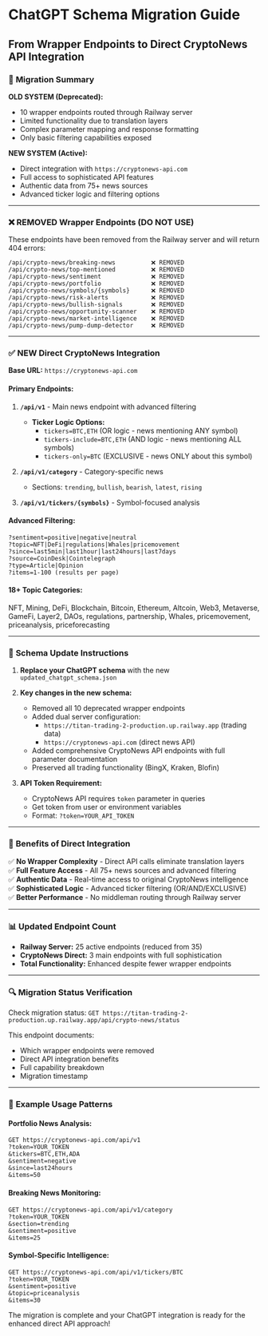 # ChatGPT Schema Migration Guide
## From Wrapper Endpoints to Direct CryptoNews API Integration

### 🎯 **Migration Summary**

**OLD SYSTEM (Deprecated):**
- 10 wrapper endpoints routed through Railway server
- Limited functionality due to translation layers
- Complex parameter mapping and response formatting
- Only basic filtering capabilities exposed

**NEW SYSTEM (Active):**
- Direct integration with `https://cryptonews-api.com`
- Full access to sophisticated API features
- Authentic data from 75+ news sources  
- Advanced ticker logic and filtering options

---

### ❌ **REMOVED Wrapper Endpoints (DO NOT USE)**

These endpoints have been removed from the Railway server and will return 404 errors:

```
/api/crypto-news/breaking-news          ❌ REMOVED
/api/crypto-news/top-mentioned          ❌ REMOVED  
/api/crypto-news/sentiment              ❌ REMOVED
/api/crypto-news/portfolio              ❌ REMOVED
/api/crypto-news/symbols/{symbols}      ❌ REMOVED
/api/crypto-news/risk-alerts            ❌ REMOVED
/api/crypto-news/bullish-signals        ❌ REMOVED
/api/crypto-news/opportunity-scanner    ❌ REMOVED
/api/crypto-news/market-intelligence    ❌ REMOVED
/api/crypto-news/pump-dump-detector     ❌ REMOVED
```

---

### ✅ **NEW Direct CryptoNews Integration**

**Base URL:** `https://cryptonews-api.com`

#### **Primary Endpoints:**

1. **`/api/v1`** - Main news endpoint with advanced filtering
   - **Ticker Logic Options:**
     - `tickers=BTC,ETH` (OR logic - news mentioning ANY symbol)
     - `tickers-include=BTC,ETH` (AND logic - news mentioning ALL symbols)  
     - `tickers-only=BTC` (EXCLUSIVE - news ONLY about this symbol)
   
2. **`/api/v1/category`** - Category-specific news
   - Sections: `trending`, `bullish`, `bearish`, `latest`, `rising`
   
3. **`/api/v1/tickers/{symbols}`** - Symbol-focused analysis

#### **Advanced Filtering:**
```
?sentiment=positive|negative|neutral
?topic=NFT|DeFi|regulations|Whales|pricemovement
?since=last5min|last1hour|last24hours|last7days
?source=CoinDesk|Cointelegraph
?type=Article|Opinion
?items=1-100 (results per page)
```

#### **18+ Topic Categories:**
NFT, Mining, DeFi, Blockchain, Bitcoin, Ethereum, Altcoin, Web3, Metaverse, GameFi, Layer2, DAOs, regulations, partnership, Whales, pricemovement, priceanalysis, priceforecasting

---

### 🔧 **Schema Update Instructions**

1. **Replace your ChatGPT schema** with the new `updated_chatgpt_schema.json`

2. **Key changes in the new schema:**
   - Removed all 10 deprecated wrapper endpoints
   - Added dual server configuration:
     - `https://titan-trading-2-production.up.railway.app` (trading data)
     - `https://cryptonews-api.com` (direct news API)
   - Added comprehensive CryptoNews API endpoints with full parameter documentation
   - Preserved all trading functionality (BingX, Kraken, Blofin)

3. **API Token Requirement:**
   - CryptoNews API requires `token` parameter in queries
   - Get token from user or environment variables
   - Format: `?token=YOUR_API_TOKEN`

---

### 🚀 **Benefits of Direct Integration**

✅ **No Wrapper Complexity** - Direct API calls eliminate translation layers  
✅ **Full Feature Access** - All 75+ news sources and advanced filtering  
✅ **Authentic Data** - Real-time access to original CryptoNews intelligence  
✅ **Sophisticated Logic** - Advanced ticker filtering (OR/AND/EXCLUSIVE)  
✅ **Better Performance** - No middleman routing through Railway server  

---

### 📊 **Updated Endpoint Count**

- **Railway Server:** 25 active endpoints (reduced from 35)
- **CryptoNews Direct:** 3 main endpoints with full sophistication
- **Total Functionality:** Enhanced despite fewer wrapper endpoints

---

### 🔍 **Migration Status Verification**

Check migration status: `GET https://titan-trading-2-production.up.railway.app/api/crypto-news/status`

This endpoint documents:
- Which wrapper endpoints were removed
- Direct API integration benefits
- Full capability breakdown
- Migration timestamp

---

### 📝 **Example Usage Patterns**

#### **Portfolio News Analysis:**
```
GET https://cryptonews-api.com/api/v1
?token=YOUR_TOKEN
&tickers=BTC,ETH,ADA
&sentiment=negative
&since=last24hours
&items=50
```

#### **Breaking News Monitoring:**
```
GET https://cryptonews-api.com/api/v1/category
?token=YOUR_TOKEN
&section=trending
&sentiment=positive
&items=25
```

#### **Symbol-Specific Intelligence:**
```
GET https://cryptonews-api.com/api/v1/tickers/BTC
?token=YOUR_TOKEN
&sentiment=positive
&topic=priceanalysis
&items=30
```

The migration is complete and your ChatGPT integration is ready for the enhanced direct API approach!